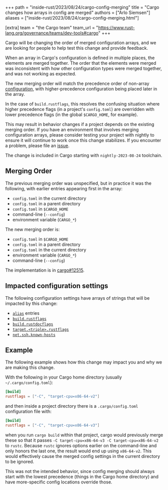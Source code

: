 +++
path = "inside-rust/2023/08/24/cargo-config-merging"
title = "Cargo changes how arrays in config are merged"
authors = ["Arlo Siemsen"]
aliases = ["inside-rust/2023/08/24/cargo-config-merging.html"]

[extra]
team = "the Cargo team"
team_url = "https://www.rust-lang.org/governance/teams/dev-tools#cargo"
+++

Cargo will be changing the order of merged configuration arrays, and we are looking for people to help test this change and provide feedback.

When an array in Cargo's configuration is defined in multiple places, the elements are merged together. The order that the elements were merged was inconsistent with how other configuration types were merged together, and was not working as expected.

The new merging order will match the precedence order of non-array [configuration], with higher-precedence configuration being placed later in the array. 

In the case of `build.rustflags`, this resolves the confusing situation where higher precedence flags (in a project's `config.toml`) are overridden with lower precedence flags (in the global `$CARGO_HOME`, for example).

This may result in behavior changes if a project depends on the existing merging order. If you have an environment that involves merging configuration arrays, please consider testing your project with nightly to ensure it will continue to work once this change stabilizes. If you encounter a problem, please file an [issue].

The change is included in Cargo starting with `nightly-2023-08-24` toolchain.

## Merging Order

The previous merging order was unspecified, but in practice it was the following, with earlier entries appearing first in the array:
* `config.toml` in the current directory
* `config.toml` in a parent directory
* `config.toml` in `$CARGO_HOME`
* command-line (`--config`)
* environment variable (`CARGO_*`)

The new merging order is:
* `config.toml` in `$CARGO_HOME`
* `config.toml` in a parent directory
* `config.toml` in the current directory
* environment variable (`CARGO_*`)
* command-line (`--config`)

The implementation is in [cargo#12515].

## Impacted configuration settings

The following configuration settings have arrays of strings that will be impacted by this change:

* [`alias`] entries
* [`build.rustflags`]
* [`build.rustdocflags`]
* [`target.<triple>.rustflags`]
* [`net.ssh.known-hosts`]

[`alias`]: https://doc.rust-lang.org/nightly/cargo/reference/config.html#alias
[`build.rustflags`]: https://doc.rust-lang.org/nightly/cargo/reference/config.html#buildrustflags
[`build.rustdocflags`]: https://doc.rust-lang.org/nightly/cargo/reference/config.html#buildrustdocflags
[`target.<triple>.rustflags`]: https://doc.rust-lang.org/nightly/cargo/reference/config.html#targettriplerustflags
[`net.ssh.known-hosts`]: https://doc.rust-lang.org/nightly/cargo/reference/config.html#netsshknown-hosts

## Example

The following example shows how this change may impact you and why we are making this change.

With the following in your Cargo home directory (usually `~/.cargo/config.toml`):

```toml
[build]
rustflags = ["-C", "target-cpu=x86-64-v2"]
```

and then inside a project directory there is a `.cargo/config.toml` configuration file with:

```toml
[build]
rustflags = ["-C", "target-cpu=x86-64-v3"]
```

when you run `cargo build` within that project, cargo would previously merge these so that it passes `-C target-cpu=x86-64-v3 -C target-cpu=x86-64-v2` to `rustc`. Because `rustc` ignores options earlier on the command-line and only honors the last one, the result would end up using `x86-64-v2`. This would effectively cause the merged config settings in the current directory to be ignored. 

This was not the intended behavior, since config merging should always start with the lowest precedence (things in the Cargo home directory) and have more-specific config locations override those.

[cargo#12515]: https://github.com/rust-lang/cargo/pull/12515
[configuration]: https://doc.rust-lang.org/cargo/reference/config.html#hierarchical-structure
[issue]: https://github.com/rust-lang/cargo/issues/new/choose
